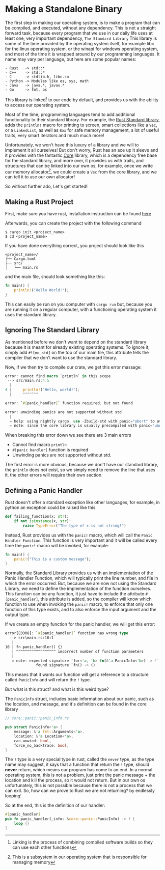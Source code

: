# Making a Standalone Binary

The first step in making our operating system, is to make a program that can be compiled, and executed, without any dependency.
This is not a straight forward task, because every program that we use in our daily life uses at least one, very important dependency, `The Standard Library`
This library is some of the time provided by the operating system itself, for example libc for the linux operating system, or the winapi for windows operating system, and most of the time it is wrapped around by our programming languages.
It name may vary per language, but here are some popular names: 

```
- Rust   -> std::*
- C++    -> std::*
- C      -> stdlib.h, libc.so
- Python -> Modules like os, sys, math
- Java   -> java.*, javax.*
- Go     -> fmt, os
```

This library is linked[^1] to our code by default, and provides us with the ability to access our operating system.
[^1]: Linking is the process of combining compiled software builds so they can use each other functions 

Most of the time, programming languages tend to add additional functionality to their standard library. For example, the [Rust Standard library](https://doc.rust-lang.org/std/), adds the `println!` macro for printing to screen, smart collections like a `Vec`, or a `LinkedList`, as well as `Box` for safe memory management, a lot of useful traits, very smart iterators and much much more!

Unfortunately, we won't have this luxury of a library and we will to implement it all ourselves!
But don't worry, Rust has an ace up it sleeve and it provides with the fantastic [Core](https://doc.rust-lang.org/core/) library, which is a dependency free base for the standard library, and more over, it provides us with traits, and structures that can be linked into our own os, for example, once we write our memory allocator[^2], we could create a `Vec` from the core library, and we can tell it to use our own allocator! 
[^2]: This is a subsystem in our operating system that is responsible for managing memory 

So without further ado, Let's get started!

## Making a Rust Project

First, make sure you have rust, installation instruction can be found [here](https://doc.rust-lang.org/book/ch01-01-installation.html)

Afterwards, you can create the project with the following command
```
$ cargo init <project_name> 
$ cd <project_name>
```

If you have done everything correct, you project should look like this
```
<project_name>/
├── Cargo.toml
├── src/
│   └── main.rs
```
and the main file, should look something like this:
```rust
fn main() {
    println!("Hello World!");
}
```

This can easily be run on you computer with `cargo run` but, because you are running it on a regular computer, with a functioning operating system it uses the standard library.

## Ignoring The Standard Library

As mentioned before we don't want to depend on the standard library because it is meant for already existing operating systems. To ignore it, simply add `#![no_std]` on the top of our main file, this attribute tells the compiler that we don't want to use the standard library.

Now, if we then try to compile our crate, we get this error massage:

```rust
error: cannot find macro `println` in this scope
 --> src/main.rs:4:5
  |
4 |     println!("Hello, world!");
  |     ^^^^^^^

error: `#[panic_handler]` function required, but not found

error: unwinding panics are not supported without std
  |
  = help: using nightly cargo, use -Zbuild-std with panic="abort" to avoid unwinding
  = note: since the core library is usually precompiled with panic="unwind", rebuilding your crate with panic="abort" may not be enough to fix the problem
```

When breaking this error down we see there are 3 main errors

* Cannot find macro `println`
* `#[panic handler]` function is required
* Unwinding panics are not supported without std.

The first error is more obvious, because we don't have our standard library, the `println` does not exist, so we simply need to remove the line that uses it, the other errors will require their own section.

## Defining a Panic Handler

Rust doesn't offer a standard exception like other languages, for example, in python an exception could be raised like this
``` python
def failing_function(x: str):
    if not isinstance(x, str):
        raise TypeError("The type of x is not string!")  
```

Instead, Rust provides us with the `panic!` macro, which will call the `Panic Handler Function`. This function is very important and it will be called every time the `panic!` macro will be invoked, for example: 
```rust 
fn main() {
    panic!("This is a custom message");
}
``` 
Normally, the Standard Library provides us with an implementation of the Panic Handler Function, which will typically print the line number, and file in which the error occurred. But, because we are now not using the Standard Library, we need to define the implementation of the function ourselves.
This function can be any function, it just have to include the attribute `#[panic_handler]`, this attribute is added, so the compiler will know which function to use when invoking the `panic!` macro, to enforce that only one function of this type exists, and to also enforce the input argument and the output type.

If we create an empty function for the panic handler, we will get this error: 
```rust 
error[E0308]: `#[panic_handler]` function has wrong type
  --> src\main.rs:10:1
   |
10 | fn panic_handler() {}
   | ^^^^^^^^^^^^^^^^^^ incorrect number of function parameters
   |
   = note: expected signature `for<'a, 'b> fn(&'a PanicInfo<'b>) -> !`
              found signature `fn() -> () 
```

This means that it wants our function will get a reference to a structure called `PanicInfo` and will return the `!` type.

But what is this struct? and what is this weird type?

The `PanicInfo` struct, includes basic information about our panic, such as the location, and message, and it's definition can be found in the core library 
```rust 
// core::panic::panic_info.rs

pub struct PanicInfo<'a> {
    message: &'a fmt::Arguments<'a>,
    location: &'a Location<'a>,
    can_unwind: bool,
    force_no_backtrace: bool,
}
```

The `!` type is a very special type in rust, called the `never` type, as the type name may suggest, it says that a function that return the `!` type, should **never** return, which means our program has come to an end. 
In a normal operating system, this is not a problem, just print the panic message + the location and kill the process, so it would not return. But in our own os unfortunately, this is not possible because there is not a process that we can exit. So, how can we prove to Rust we are not returning? by endlessly looping!

So at the end, this is the definition of our handler:

```rust
#[panic_handler]
pub fn panic_handler(_info: &core::panic::PanicInfo) -> ! {
    loop {}
}
```